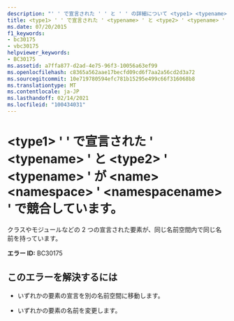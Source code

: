 ```yaml
---
description: "' ' で宣言された ' ' と ' ' の詳細について <type1> <typename> <type2> <typename> <name> は、 <namespace> ' ' で競合 <namespacename> しています。"
title: <type1> ' ' で宣言された ' <typename> ' と <type2> ' <typename> ' が <name> <namespace> ' <namespacename> ' で競合しています。
ms.date: 07/20/2015
f1_keywords:
- bc30175
- vbc30175
helpviewer_keywords:
- BC30175
ms.assetid: a7ffa877-d2ad-4e75-96f3-10056a63ef99
ms.openlocfilehash: c8365a562aae17becfd09cd6f7aa2a56cd2d3a72
ms.sourcegitcommit: 10e719780594efc781b15295e499c66f316068b8
ms.translationtype: MT
ms.contentlocale: ja-JP
ms.lasthandoff: 02/14/2021
ms.locfileid: "100434031"
---
```

# <a name="type1-typename-and-type2-typename-declared-in-name-conflict-in-namespace-namespacename"></a>\<type1> ' ' で宣言された ' \<typename> ' と \<type2> ' \<typename> ' が \<name> \<namespace> ' \<namespacename> ' で競合しています。

クラスやモジュールなどの 2 つの宣言された要素が、同じ名前空間内で同じ名前を持っています。  
  
 **エラー ID:** BC30175  
  
## <a name="to-correct-this-error"></a>このエラーを解決するには  
  
- いずれかの要素の宣言を別の名前空間に移動します。  
  
- いずれかの要素の名前を変更します。
